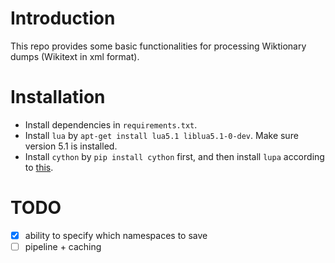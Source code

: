# Introduction
This repo provides some basic functionalities for processing Wiktionary dumps (Wikitext in xml format).

# Installation
* Install dependencies in `requirements.txt`.
* Install `lua` by `apt-get install lua5.1 liblua5.1-0-dev`. Make sure version 5.1 is installed.
* Install `cython` by `pip install cython` first, and then install `lupa` according to [this](https://github.com/scoder/lupa/issues/68).

# TODO
- [x] ability to specify which namespaces to save
- [ ] pipeline + caching
